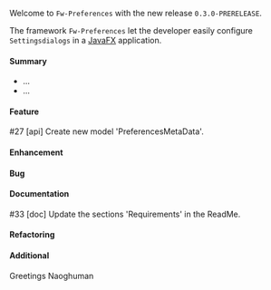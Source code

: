 Welcome to `Fw-Preferences` with the new release `0.3.0-PRERELEASE`.

The framework `Fw-Preferences` let the developer easily configure `Settingsdialogs` 
in a [JavaFX] application.



#### Summary
* ...
* ...



#### Feature
#27 [api] Create new model 'PreferencesMetaData'.



#### Enhancement



#### Bug



#### Documentation
#33 [doc] Update the sections 'Requirements' in the ReadMe.



#### Refactoring



#### Additional



Greetings
Naoghuman



[//]: # (Issues which will be integrated in this release)



[//]: # (Links)
[JavaFX]:http://docs.oracle.com/javase/8/javase-clienttechnologies.htm
[Maven]:http://maven.apache.org/
[NetBeans]:https://netbeans.org/
